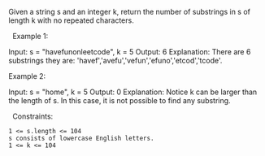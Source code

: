 Given a string s and an integer k, return the number of substrings in s of length k with no repeated characters.

 
Example 1:

Input: s = "havefunonleetcode", k = 5
Output: 6
Explanation: There are 6 substrings they are: 'havef','avefu','vefun','efuno','etcod','tcode'.


Example 2:

Input: s = "home", k = 5
Output: 0
Explanation: Notice k can be larger than the length of s. In this case, it is not possible to find any substring.


 
Constraints:


	1 <= s.length <= 104
	s consists of lowercase English letters.
	1 <= k <= 104


